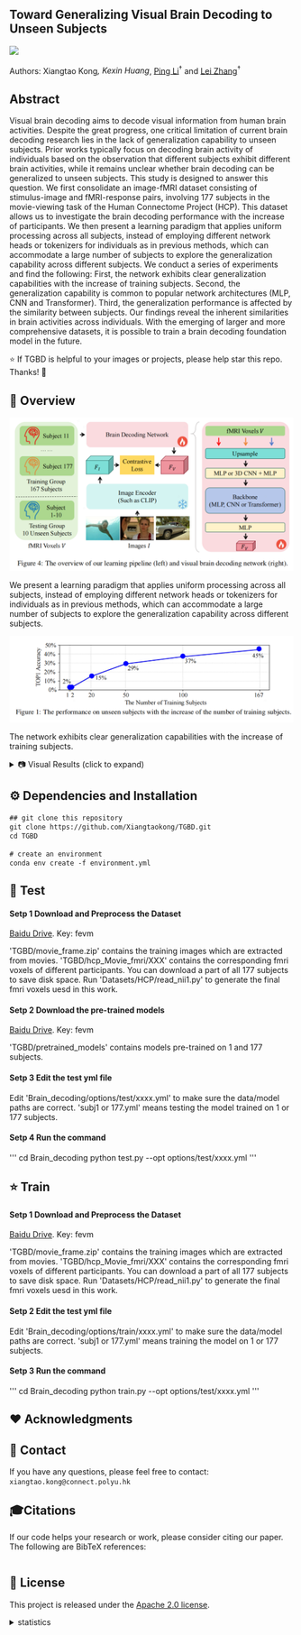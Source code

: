 ## Toward Generalizing Visual Brain Decoding to Unseen Subjects

<a href='https://arxiv.org/abs/2410.14445'><img src='https://img.shields.io/badge/arXiv-2410.14445-b31b1b.svg'></a> &nbsp;&nbsp;

Authors: Xiangtao Kong<sup>*</sup>, Kexin Huang<sup>*</sup>, [Ping Li](https://scholar.google.com/citations?user=Z0mAYS4AAAAJ&hl=en&oi=ao)<sup>†</sup> and [Lei Zhang](https://scholar.google.com/citations?user=tAK5l1IAAAAJ&hl=en&oi=ao)<sup>†</sup>


## Abstract
Visual brain decoding aims to decode visual information from human brain activities. Despite the great progress, one critical limitation of current brain decoding research lies in the lack of generalization capability to unseen subjects. Prior works typically focus on decoding brain activity of individuals based on the observation that different subjects exhibit different brain activities, while it remains unclear whether brain decoding can be generalized to unseen subjects. This study is designed to answer this question. We first consolidate an image-fMRI dataset consisting of stimulus-image and fMRI-response pairs, involving 177 subjects in the movie-viewing task of the Human Connectome Project (HCP). This dataset allows us to investigate the brain decoding performance with the increase of participants. We then present a learning paradigm that applies uniform processing across all subjects, instead of employing different network heads or tokenizers for individuals as in previous methods, which can accommodate a large number of subjects to explore the generalization capability across different subjects. We conduct a series of experiments and find the following: First, the network exhibits clear generalization capabilities with the increase of training subjects. Second, the generalization capability is common to popular network architectures (MLP, CNN and Transformer). Third, the generalization performance is affected by the similarity between subjects. Our findings reveal the inherent similarities in brain activities across individuals. With the emerging of larger and more comprehensive datasets, it is possible to train a brain decoding foundation model in the future.

:star: If TGBD is helpful to your images or projects, please help star this repo. Thanks! :hugs:

## 🔎 Overview

![Demo Image](https://github.com/Xiangtaokong/TGBD/blob/main/demo_img/pipeline.png)

We present a learning paradigm that applies uniform processing across all subjects, instead of employing different network heads or tokenizers for individuals as in previous methods, which can accommodate a large number of subjects to explore the generalization capability across different subjects.

![Demo Image](https://github.com/Xiangtaokong/TGBD/blob/main/demo_img/line.png)

The network exhibits clear generalization capabilities with the increase of training subjects.


<details>
<summary> 📷 Visual Results (click to expand)</summary>
  <p align="center">
  <img width="900" src="demo_img/retrieval.png">
</p>
</details>



## ⚙️ Dependencies and Installation
```
## git clone this repository
git clone https://github.com/Xiangtaokong/TGBD.git
cd TGBD

# create an environment
conda env create -f environment.yml
```

## 🚀 Test

#### Setp 1 Download and Preprocess the Dataset

[Baidu Drive](https://pan.baidu.com/s/1ukkf7nZHToymDW1DtUyxrg?pwd=fevm).    Key: fevm 

'TGBD/movie_frame.zip' contains the training images which are extracted from movies. 'TGBD/hcp_Movie_fmri/XXX' contains the corresponding fmri voxels of different participants. You can download a part of all 177 subjects to save disk space. Run 'Datasets/HCP/read_nii1.py' to generate the final fmri voxels uesd in this work.

#### Setp 2 Download the pre-trained models

[Baidu Drive](https://pan.baidu.com/s/1ukkf7nZHToymDW1DtUyxrg?pwd=fevm).    Key: fevm 

'TGBD/pretrained_models' contains models pre-trained on 1 and 177 subjects.

#### Setp 3 Edit the test yml file

Edit 'Brain_decoding/options/test/xxxx.yml' to make sure the data/model paths are correct.
'subj1 or 177.yml' means testing the model trained on 1 or 177 subjects.

#### Setp 4 Run the command

'''
cd Brain_decoding
python test.py --opt options/test/xxxx.yml
'''

## :star: Train 

#### Setp 1 Download and Preprocess the Dataset

[Baidu Drive](https://pan.baidu.com/s/1ukkf7nZHToymDW1DtUyxrg?pwd=fevm).    Key: fevm 

'TGBD/movie_frame.zip' contains the training images which are extracted from movies. 'TGBD/hcp_Movie_fmri/XXX' contains the corresponding fmri voxels of different participants. You can download a part of all 177 subjects to save disk space. Run 'Datasets/HCP/read_nii1.py' to generate the final fmri voxels uesd in this work.


#### Setp 2 Edit the test yml file

Edit 'Brain_decoding/options/train/xxxx.yml' to make sure the data/model paths are correct.
'subj1 or 177.yml' means training the model on 1 or 177 subjects.

#### Setp 3 Run the command

'''
cd Brain_decoding
python train.py --opt options/test/xxxx.yml
'''


## ❤️ Acknowledgments

## 📧 Contact
If you have any questions, please feel free to contact: `xiangtao.kong@connect.polyu.hk`

## 🎓Citations
If our code helps your research or work, please consider citing our paper.
The following are BibTeX references:

```

```

## 🎫 License
This project is released under the [Apache 2.0 license](LICENSE).




<details>
<summary>statistics</summary>

![visitors](https://visitor-badge.laobi.icu/badge?page_id=Xiangtaokong/TGBD)

</details>


